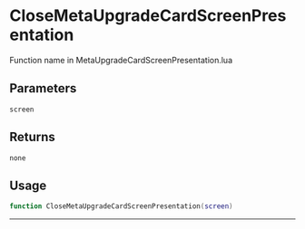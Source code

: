 # CloseMetaUpgradeCardScreenPresentation
Function name in MetaUpgradeCardScreenPresentation.lua
## Parameters
`screen`
## Returns
`none`
## Usage
```lua
function CloseMetaUpgradeCardScreenPresentation(screen)
```
---
